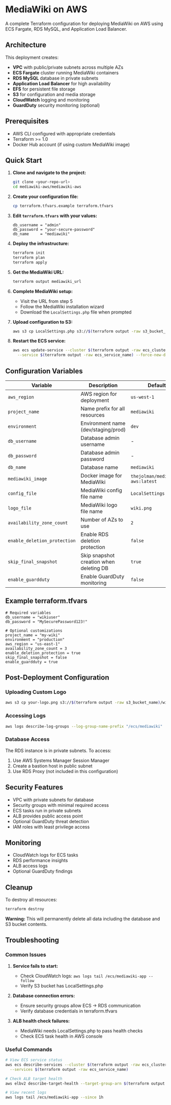 # MediaWiki on AWS

A complete Terraform configuration for deploying MediaWiki on AWS using ECS Fargate, RDS MySQL, and Application Load Balancer.

## Architecture

This deployment creates:
- **VPC** with public/private subnets across multiple AZs
- **ECS Fargate** cluster running MediaWiki containers
- **RDS MySQL** database in private subnets
- **Application Load Balancer** for high availability
- **EFS** for persistent file storage
- **S3** for configuration and media storage
- **CloudWatch** logging and monitoring
- **GuardDuty** security monitoring (optional)

## Prerequisites

- AWS CLI configured with appropriate credentials
- Terraform >= 1.0
- Docker Hub account (if using custom MediaWiki image)

## Quick Start

1. **Clone and navigate to the project:**
   ```bash
   git clone <your-repo-url>
   cd mediawiki-aws/mediawiki-aws
   ```

2. **Create your configuration file:**
   ```bash
   cp terraform.tfvars.example terraform.tfvars
   ```

3. **Edit `terraform.tfvars` with your values:**
   ```hcl
   db_username = "admin"
   db_password = "your-secure-password"
   db_name     = "mediawiki"
   ```

4. **Deploy the infrastructure:**
   ```bash
   terraform init
   terraform plan
   terraform apply
   ```

5. **Get the MediaWiki URL:**
   ```bash
   terraform output mediawiki_url
   ```

6. **Complete MediaWiki setup:**
   - Visit the URL from step 5
   - Follow the MediaWiki installation wizard
   - Download the `LocalSettings.php` file when prompted

7. **Upload configuration to S3:**
   ```bash
   aws s3 cp LocalSettings.php s3://$(terraform output -raw s3_bucket_name)/LocalSettings.php
   ```

8. **Restart the ECS service:**
   ```bash
   aws ecs update-service --cluster $(terraform output -raw ecs_cluster_name) \
     --service $(terraform output -raw ecs_service_name) --force-new-deployment
   ```

## Configuration Variables

| Variable | Description | Default | Required |
|----------|-------------|---------|----------|
| `aws_region` | AWS region for deployment | `us-west-1` | No |
| `project_name` | Name prefix for all resources | `mediawiki` | No |
| `environment` | Environment name (dev/staging/prod) | `dev` | No |
| `db_username` | Database admin username | - | **Yes** |
| `db_password` | Database admin password | - | **Yes** |
| `db_name` | Database name | `mediawiki` | No |
| `mediawiki_image` | Docker image for MediaWiki | `thejolman/mediawiki-aws:latest` | No |
| `config_file` | MediaWiki config file name | `LocalSettings.php` | No |
| `logo_file` | MediaWiki logo file name | `wiki.png` | No |
| `availability_zone_count` | Number of AZs to use | `2` | No |
| `enable_deletion_protection` | Enable RDS deletion protection | `false` | No |
| `skip_final_snapshot` | Skip snapshot creation when deleting DB | `true` | No |
| `enable_guardduty` | Enable GuardDuty monitoring | `false` | No |

## Example terraform.tfvars

```hcl
# Required variables
db_username = "wikiuser"
db_password = "MySecurePassword123!"

# Optional customizations
project_name = "my-wiki"
environment = "production"
aws_region = "us-east-1"
availability_zone_count = 3
enable_deletion_protection = true
skip_final_snapshot = false
enable_guardduty = true
```

## Post-Deployment Configuration

### Uploading Custom Logo
```bash
aws s3 cp your-logo.png s3://$(terraform output -raw s3_bucket_name)/wiki.png
```

### Accessing Logs
```bash
aws logs describe-log-groups --log-group-name-prefix "/ecs/mediawiki"
```

### Database Access
The RDS instance is in private subnets. To access:
1. Use AWS Systems Manager Session Manager
2. Create a bastion host in public subnet
3. Use RDS Proxy (not included in this configuration)

## Security Features

- VPC with private subnets for database
- Security groups with minimal required access
- ECS tasks run in private subnets
- ALB provides public access point
- Optional GuardDuty threat detection
- IAM roles with least privilege access

## Monitoring

- CloudWatch logs for ECS tasks
- RDS performance insights
- ALB access logs
- Optional GuardDuty findings

## Cleanup

To destroy all resources:
```bash
terraform destroy
```

**Warning:** This will permanently delete all data including the database and S3 bucket contents.

## Troubleshooting

### Common Issues

1. **Service fails to start:**
   - Check CloudWatch logs: `aws logs tail /ecs/mediawiki-app --follow`
   - Verify S3 bucket has LocalSettings.php

2. **Database connection errors:**
   - Ensure security groups allow ECS → RDS communication
   - Verify database credentials in terraform.tfvars

3. **ALB health check failures:**
   - MediaWiki needs LocalSettings.php to pass health checks
   - Check ECS task health in AWS console

### Useful Commands

```bash
# View ECS service status
aws ecs describe-services --cluster $(terraform output -raw ecs_cluster_name) \
  --services $(terraform output -raw ecs_service_name)

# Check ALB target health
aws elbv2 describe-target-health --target-group-arn $(terraform output -raw target_group_arn)

# View recent logs
aws logs tail /ecs/mediawiki-app --since 1h
```
